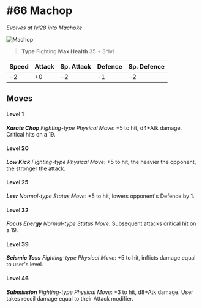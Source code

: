 # #66 Machop
*Evolves at lvl28 into Machoke*

![Machop](https://img.pokemondb.net/sprites/home/normal/1x/machop.png)

> **Type** Fighting
> **Max Health** 35 + 3\*lvl

| Speed | Attack | Sp. Attack | Defence | Sp. Defence |
| ----- | ------ | ---------- | ------- | ----------- |
| -2 | +0 | -2 | -1 | -2 |

## Moves
#### Level 1

***Karate Chop** Fighting-type Physical Move*: +5 to hit, d4+Atk damage. Critical hits on a 19.
#### Level 20

***Low Kick** Fighting-type Physical Move*: +5 to hit, the heavier the opponent, the stronger the attack.
#### Level 25

***Leer** Normal-type Status Move*: +5 to hit, lowers opponent's Defence by 1.
#### Level 32

***Focus Energy** Normal-type Status Move*: Subsequent attacks critical hit on a 19.
#### Level 39

***Seismic Toss** Fighting-type Physical Move*: +5 to hit, inflicts damage equal to user's level.
#### Level 46

***Submission** Fighting-type Physical Move*: +3 to hit, d8+Atk damage. User takes recoil damage equal to their Attack modifier.

